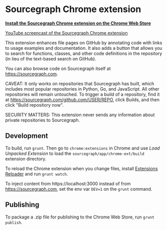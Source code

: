 # Sourcegraph Chrome extension

**[Install the Sourcegraph Chrome extension on the Chrome Web Store](https://chrome.google.com/webstore/detail/sourcegraph/dgjhfomjieaadpoljlnidmbgkdffpack?hl=en)**

[YouTube screencast of the Sourcegraph Chrome extension](https://www.youtube.com/watch?v=d9yZIrhLOVM)

This extension enhances file pages on GitHub by annotating code with links to
usage examples and documentation. It also adds a button that allows you to
search for functions, classes, and other code definitions in the repository (in
lieu of the text-based search on GitHub).

You can also browse code on Sourcegraph itself at https://sourcegraph.com.

CAVEAT: It only works on repositories that Sourcegraph has built, which includes
most popular repositories in Python, Go, and JavaScript. All other repositories
will remain untouched. To trigger a build of a repository, find it at
https://sourcegraph.com/github.com/USER/REPO, click Builds, and then click
"Build repository now".

SECURITY MATTERS: This extension never sends any information about private
repositories to Sourcegraph.

## Development

To build, run `grunt`. Then go to `chrome:extensions` in Chrome and use *Load Unpacked Extension* to
load the `sourcegraph/app/chrome-ext/build` extension directory.

To reload the Chrome extension when you change files, install
[Extensions Reloader](https://chrome.google.com/webstore/detail/fimgfedafeadlieiabdeeaodndnlbhid)
and run `grunt watch`.

To inject content from https://localhost:3000 instead of from
https://sourcegraph.com, set the env var `DEV=1` on the `grunt` command.


## Publishing

To package a .zip file for publishing to the Chrome Web Store, run `grunt
publish`.
